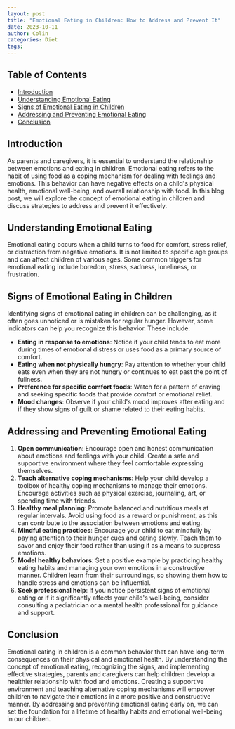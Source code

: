 ```yaml
---
layout: post
title: "Emotional Eating in Children: How to Address and Prevent It"
date: 2023-10-11
author: Colin
categories: Diet
tags: 
---
```


## Table of Contents
- [Introduction](#introduction)
- [Understanding Emotional Eating](#understanding-emotional-eating)
- [Signs of Emotional Eating in Children](#signs-of-emotional-eating-in-children)
- [Addressing and Preventing Emotional Eating](#addressing-and-preventing-emotional-eating)
- [Conclusion](#conclusion)

## Introduction
As parents and caregivers, it is essential to understand the relationship between emotions and eating in children. Emotional eating refers to the habit of using food as a coping mechanism for dealing with feelings and emotions. This behavior can have negative effects on a child's physical health, emotional well-being, and overall relationship with food. In this blog post, we will explore the concept of emotional eating in children and discuss strategies to address and prevent it effectively.

## Understanding Emotional Eating
Emotional eating occurs when a child turns to food for comfort, stress relief, or distraction from negative emotions. It is not limited to specific age groups and can affect children of various ages. Some common triggers for emotional eating include boredom, stress, sadness, loneliness, or frustration.

## Signs of Emotional Eating in Children
Identifying signs of emotional eating in children can be challenging, as it often goes unnoticed or is mistaken for regular hunger. However, some indicators can help you recognize this behavior. These include:

- **Eating in response to emotions**: Notice if your child tends to eat more during times of emotional distress or uses food as a primary source of comfort.
- **Eating when not physically hungry**: Pay attention to whether your child eats even when they are not hungry or continues to eat past the point of fullness.
- **Preference for specific comfort foods**: Watch for a pattern of craving and seeking specific foods that provide comfort or emotional relief.
- **Mood changes**: Observe if your child's mood improves after eating and if they show signs of guilt or shame related to their eating habits.

## Addressing and Preventing Emotional Eating
1. **Open communication**: Encourage open and honest communication about emotions and feelings with your child. Create a safe and supportive environment where they feel comfortable expressing themselves.
2. **Teach alternative coping mechanisms**: Help your child develop a toolbox of healthy coping mechanisms to manage their emotions. Encourage activities such as physical exercise, journaling, art, or spending time with friends.
3. **Healthy meal planning**: Promote balanced and nutritious meals at regular intervals. Avoid using food as a reward or punishment, as this can contribute to the association between emotions and eating.
4. **Mindful eating practices**: Encourage your child to eat mindfully by paying attention to their hunger cues and eating slowly. Teach them to savor and enjoy their food rather than using it as a means to suppress emotions.
5. **Model healthy behaviors**: Set a positive example by practicing healthy eating habits and managing your own emotions in a constructive manner. Children learn from their surroundings, so showing them how to handle stress and emotions can be influential.
6. **Seek professional help**: If you notice persistent signs of emotional eating or if it significantly affects your child's well-being, consider consulting a pediatrician or a mental health professional for guidance and support.

## Conclusion
Emotional eating in children is a common behavior that can have long-term consequences on their physical and emotional health. By understanding the concept of emotional eating, recognizing the signs, and implementing effective strategies, parents and caregivers can help children develop a healthier relationship with food and emotions. Creating a supportive environment and teaching alternative coping mechanisms will empower children to navigate their emotions in a more positive and constructive manner. By addressing and preventing emotional eating early on, we can set the foundation for a lifetime of healthy habits and emotional well-being in our children.